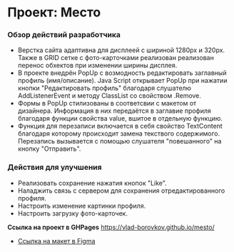 # Проект: Место

### Обзор действий разработчика

* Верстка сайта адаптивна для дисплеей с шириной 1280px и 320px. Также в GRID сетке с фото-карточками реализован реализован перенос обхектов при изменении ширины дисплея. 
* В проекте внедрён PopUp c возмодность редактировать заглавный профиль (имя/описание).  Java Script открывает PopUp при нажатии кнопки "Редактировать профиль" благодаря слушателю AddListenerEvent и методу ClassList со свойством .Remove.
* Формы в PopUp стилизованы в соответсвии с макетом от дизайнера. Информация в них передаётся в заглавие профиля благодаря функции свойства value, вшитое в отдельную функцию. 
* Функция для перезаписи  включается в себя свойство TextContent благодаря которому происходит замена текствого содержимого. Перезапись вызывается с помощью слушателя "повешанного" на кнопку "Отправить". 

### Действия для улучшения

* Реализовать сохранение нажатия кнопок "Like".
* Наладжить связь с сервером для сохранения отредактированного профиля.
* Настроить изменение картинки профиля.
* Настроить загрузку фото-карточек.

**Ссылка на проект в GHPages**
https://vlad-borovkov.github.io/mesto/

* [Ссылка на макет в Figma](https://www.figma.com/file/2cn9N9jSkmxD84oJik7xL7/JavaScript.-Sprint-4?node-id=0%3A1)

